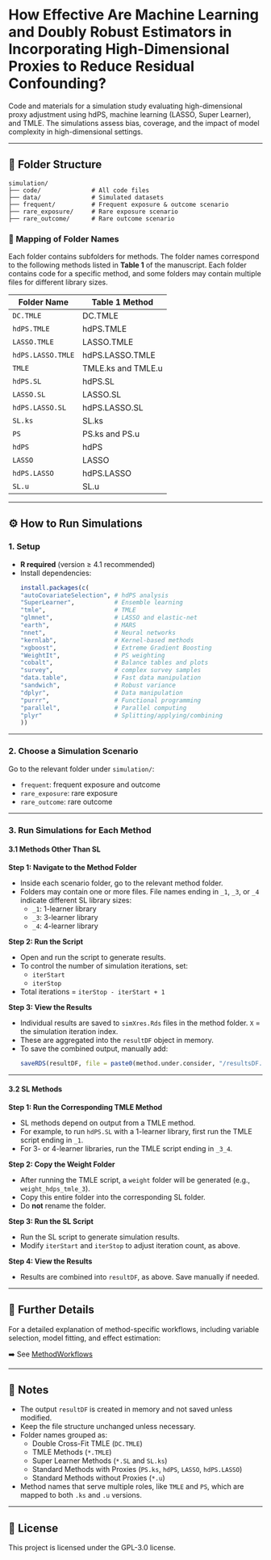 # How Effective Are Machine Learning and Doubly Robust Estimators in Incorporating High-Dimensional Proxies to Reduce Residual Confounding?

Code and materials for a simulation study evaluating high-dimensional proxy adjustment using hdPS, machine learning (LASSO, Super Learner), and TMLE. The simulations assess bias, coverage, and the impact of model complexity in high-dimensional settings.

---

## 📁 Folder Structure

```
simulation/
├── code/              # All code files
├── data/              # Simulated datasets
├── frequent/          # Frequent exposure & outcome scenario
├── rare_exposure/     # Rare exposure scenario
├── rare_outcome/      # Rare outcome scenario
```

### 📂 Mapping of Folder Names

Each folder contains subfolders for methods. The folder names correspond to the following methods listed in **Table 1** of the manuscript. Each folder contains code for a specific method, and some folders may contain multiple files for different library sizes.

| **Folder Name**        | **Table 1 Method**                      |
|-------------------------|------------------------------------------|
| `DC.TMLE`              | DC.TMLE                                  |
| `hdPS.TMLE`            | hdPS.TMLE                                |
| `LASSO.TMLE`           | LASSO.TMLE                               |
| `hdPS.LASSO.TMLE`      | hdPS.LASSO.TMLE                          |
| `TMLE`                 | TMLE.ks and TMLE.u                       |
| `hdPS.SL`              | hdPS.SL                                  |
| `LASSO.SL`             | LASSO.SL                                 |
| `hdPS.LASSO.SL`        | hdPS.LASSO.SL                            |
| `SL.ks`                | SL.ks |
| `PS`                   | PS.ks and PS.u                           |
| `hdPS`                 | hdPS                                     |
| `LASSO`                | LASSO                                    |
| `hdPS.LASSO`           | hdPS.LASSO                               |
| `SL.u`                 | SL.u                                     |


---

## ⚙️ How to Run Simulations

### 1. Setup

- **R required** (version ≥ 4.1 recommended)
- Install dependencies:
  ```r
  install.packages(c(
  "autoCovariateSelection", # hdPS analysis
  "SuperLearner",           # Ensemble learning
  "tmle",                   # TMLE
  "glmnet",                 # LASSO and elastic-net
  "earth",                  # MARS
  "nnet",                   # Neural networks
  "kernlab",                # Kernel-based methods
  "xgboost",                # Extreme Gradient Boosting
  "WeightIt",               # PS weighting
  "cobalt",                 # Balance tables and plots
  "survey",                 # complex survey samples
  "data.table",             # Fast data manipulation
  "sandwich",               # Robust variance
  "dplyr",                  # Data manipulation
  "purrr",                  # Functional programming
  "parallel",               # Parallel computing
  "plyr"                    # Splitting/applying/combining
  ))
  ```

---

### 2. Choose a Simulation Scenario

Go to the relevant folder under `simulation/`:

- `frequent`: frequent exposure and outcome
- `rare_exposure`: rare exposure
- `rare_outcome`: rare outcome

---

### 3. Run Simulations for Each Method

#### 3.1 Methods Other Than SL

**Step 1: Navigate to the Method Folder**

- Inside each scenario folder, go to the relevant method folder.
- Folders may contain one or more files. File names ending in `_1`, `_3`, or `_4` indicate different SL library sizes:
  - `_1`: 1-learner library
  - `_3`: 3-learner library
  - `_4`: 4-learner library

**Step 2: Run the Script**

- Open and run the script to generate results.
- To control the number of simulation iterations, set:
  - `iterStart`
  - `iterStop`
- Total iterations = `iterStop - iterStart + 1`

**Step 3: View the Results**

- Individual results are saved to `simXres.Rds` files in the method folder. `X` = the simulation iteration index.
- These are aggregated into the `resultDF` object in memory.
- To save the combined output, manually add:
  ```r
  saveRDS(resultDF, file = paste0(method.under.consider, "/resultsDF.Rds"))
  ```
---

#### 3.2 SL Methods

**Step 1: Run the Corresponding TMLE Method**

- SL methods depend on output from a TMLE method.
- For example, to run `hdPS.SL` with a 1-learner library, first run the TMLE script ending in `_1`.
- For 3- or 4-learner libraries, run the TMLE script ending in `_3_4`.

**Step 2: Copy the Weight Folder**

- After running the TMLE script, a `weight` folder will be generated (e.g., `weight_hdps_tmle_3`).
- Copy this entire folder into the corresponding SL folder.
- Do **not** rename the folder.

**Step 3: Run the SL Script**

- Run the SL script to generate simulation results.
- Modify `iterStart` and `iterStop` to adjust iteration count, as above.

**Step 4: View the Results**

- Results are combined into `resultDF`, as above. Save manually if needed.

---

## 📘 Further Details

For a detailed explanation of method-specific workflows, including variable selection, model fitting, and effect estimation:

➡️ See [MethodWorkflows](MethodWorkflows.html)


---

## 📝 Notes

- The output `resultDF` is created in memory and not saved unless modified.
- Keep the file structure unchanged unless necessary.
- Folder names grouped as:
  - Double Cross-Fit TMLE (`DC.TMLE`)
  - TMLE Methods (`*.TMLE`)
  - Super Learner Methods (`*.SL` and `SL.ks`)
  - Standard Methods with Proxies (`PS.ks`, `hdPS`, `LASSO`, `hdPS.LASSO`)
  - Standard Methods without Proxies (`*.u`)
- Method names that serve multiple roles, like `TMLE` and `PS`, which are mapped to both `.ks` and `.u` versions.

  
---

## 📄 License

This project is licensed under the GPL-3.0 license.
